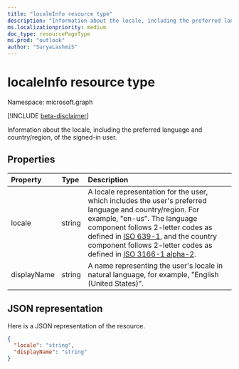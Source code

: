 ```yaml
---
title: "localeInfo resource type"
description: "Information about the locale, including the preferred language and country/region, of the signed-in user."
ms.localizationpriority: medium
doc_type: resourcePageType
ms.prod: "outlook"
author: "SuryaLashmiS"
---
```


# localeInfo resource type

Namespace: microsoft.graph

[!INCLUDE [beta-disclaimer](../../includes/beta-disclaimer.md)]

Information about the locale, including the preferred language and country/region, of the signed-in user.


## Properties
| Property	   | Type	|Description|
|:---------------|:--------|:----------|
|locale|string|A locale representation for the user, which includes the user's preferred language and country/region. For example, "en-us". The language component follows 2-letter codes as defined in [ISO 639-1](https://www.iso.org/iso/home/standards/language_codes.htm), and the country component follows 2-letter codes as defined in [ISO 3166-1 alpha-2](https://www.iso.org/iso/country_codes.htm).|
|displayName|string|A name representing the user's locale in natural language, for example, "English (United States)".|

## JSON representation

Here is a JSON representation of the resource.

<!-- {
  "blockType": "resource",
  "optionalProperties": [

  ],
  "@odata.type": "microsoft.graph.localeInfo"
}-->

```json
{
  "locale": "string",
  "displayName": "string"
}

```

<!-- uuid: 8fcb5dbc-d5aa-4681-8e31-b001d5168d79
2015-10-25 14:57:30 UTC -->
<!--
{
  "type": "#page.annotation",
  "description": "localeInfo resource",
  "keywords": "",
  "section": "documentation",
  "tocPath": "",
  "suppressions": []
}
-->


